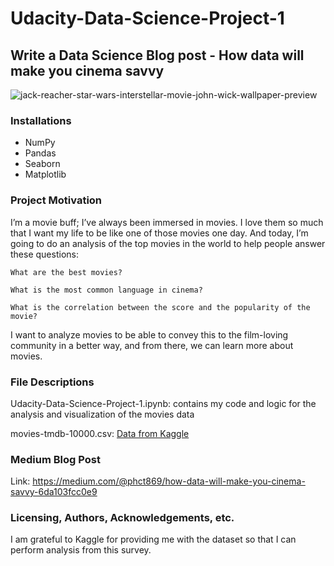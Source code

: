 # Udacity-Data-Science-Project-1
## Write a Data Science Blog post - How data will make you cinema savvy
![jack-reacher-star-wars-interstellar-movie-john-wick-wallpaper-preview](https://user-images.githubusercontent.com/74104677/222970254-7356e809-8161-4089-9bdb-e72b8ca47295.jpg)

### Installations

- NumPy
- Pandas
- Seaborn
- Matplotlib

### Project Motivation
I’m a movie buff; I’ve always been immersed in movies. I love them so much that I want my life to be like one of those movies one day. And today, I’m going to do an analysis of the top movies in the world to help people answer these questions:

`What are the best movies?`

`What is the most common language in cinema?`

`What is the correlation between the score and the popularity of the movie?`

I want to analyze movies to be able to convey this to the film-loving community in a better way, and from there, we can learn more about movies.

### File Descriptions
Udacity-Data-Science-Project-1.ipynb: contains my code and logic for the analysis and visualization of the movies data

movies-tmdb-10000.csv: [Data from Kaggle](https://www.kaggle.com/datasets/i0xc0d3x00000/tmdb-10000-movies-dataset)

### Medium Blog Post
Link: https://medium.com/@phct869/how-data-will-make-you-cinema-savvy-6da103fcc0e9

### Licensing, Authors, Acknowledgements, etc.
I am grateful to Kaggle for providing me with the dataset so that I can perform analysis from this survey.
